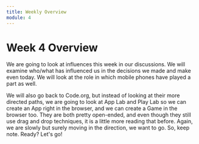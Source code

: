 ```yaml
---
title: Weekly Overview
module: 4
---
```


# Week 4 Overview

We are going to look at influences this week in our discussions.  We will examine who/what has influenced us in the decisions we made and make even today.  We will look at the role in which mobile phones have played a part as well.

We will also go back to Code.org, but instead of looking at their more directed paths, we are going to look at App Lab and Play Lab so we can create an App right in the browser, and we can create a Game in the browser too.  They are both pretty open-ended, and even though they still use drag and drop techniques, it is a little more reading that before.  Again, we are slowly but surely moving in the direction, we want to go.  So, keep note.  Ready?  Let's go!